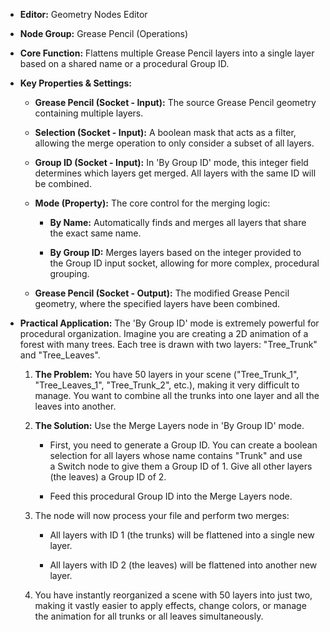 - **Editor:** Geometry Nodes Editor
    
- **Node Group:** Grease Pencil (Operations)
    
- **Core Function:** Flattens multiple Grease Pencil layers into a single layer based on a shared name or a procedural Group ID.
    
- **Key Properties & Settings:**
    
    - **Grease Pencil (Socket - Input):** The source Grease Pencil geometry containing multiple layers.
        
    - **Selection (Socket - Input):** A boolean mask that acts as a filter, allowing the merge operation to only consider a subset of all layers.
        
    - **Group ID (Socket - Input):** In 'By Group ID' mode, this integer field determines which layers get merged. All layers with the same ID will be combined.
        
    - **Mode (Property):** The core control for the merging logic:
        
        - **By Name:** Automatically finds and merges all layers that share the exact same name.
            
        - **By Group ID:** Merges layers based on the integer provided to the Group ID input socket, allowing for more complex, procedural grouping.
            
    - **Grease Pencil (Socket - Output):** The modified Grease Pencil geometry, where the specified layers have been combined.
        
- **Practical Application:** The 'By Group ID' mode is extremely powerful for procedural organization. Imagine you are creating a 2D animation of a forest with many trees. Each tree is drawn with two layers: "Tree_Trunk" and "Tree_Leaves".
    
    1. **The Problem:** You have 50 layers in your scene ("Tree_Trunk_1", "Tree_Leaves_1", "Tree_Trunk_2", etc.), making it very difficult to manage. You want to combine all the trunks into one layer and all the leaves into another.
        
    2. **The Solution:** Use the Merge Layers node in 'By Group ID' mode.
        
        - First, you need to generate a Group ID. You can create a boolean selection for all layers whose name contains "Trunk" and use a Switch node to give them a Group ID of 1. Give all other layers (the leaves) a Group ID of 2.
            
        - Feed this procedural Group ID into the Merge Layers node.
            
    3. The node will now process your file and perform two merges:
        
        - All layers with ID 1 (the trunks) will be flattened into a single new layer.
            
        - All layers with ID 2 (the leaves) will be flattened into another new layer.
            
    4. You have instantly reorganized a scene with 50 layers into just two, making it vastly easier to apply effects, change colors, or manage the animation for all trunks or all leaves simultaneously.